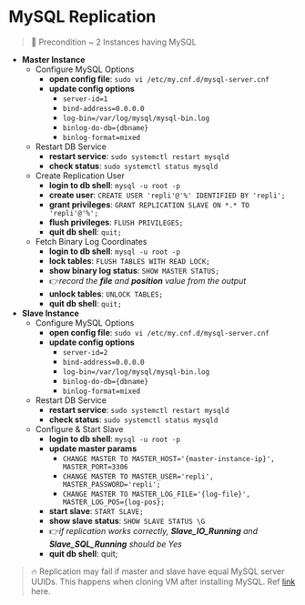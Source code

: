 # MySQL Replication

> 📢 Precondition ~ 2 Instances having MySQL

- **Master Instance**
  - Configure MySQL Options
    - **open config file**: `sudo vi /etc/my.cnf.d/mysql-server.cnf`
    - **update config options**
      - `server-id=1`
      - `bind-address=0.0.0.0`
      - `log-bin=/var/log/mysql/mysql-bin.log`
      - `binlog-do-db={dbname}`
      - `binlog-format=mixed`
  - Restart DB Service
    - **restart service**: `sudo systemctl restart mysqld`
    - **check status**: `sudo systemctl status mysqld`
  - Create Replication User
    - **login to db shell**: `mysql -u root -p`
    - **create user**: `CREATE USER 'repli'@'%' IDENTIFIED BY 'repli';`
    - **grant privileges**: `GRANT REPLICATION SLAVE ON *.* TO 'repli'@'%';`
    - **flush privileges**: `FLUSH PRIVILEGES;`
    - **quit db shell**: `quit;`
  - Fetch Binary Log Coordinates
    - **login to db shell**: `mysql -u root -p`
    - **lock tables**: `FLUSH TABLES WITH READ LOCK;`
    - **show binary log status**: `SHOW MASTER STATUS;`
    - 👉*record the **file** and **position** value from the output*
    - **unlock tables**: `UNLOCK TABLES;`
    - **quit db shell**: `quit;`
- **Slave Instance**
  - Configure MySQL Options
    - **open config file**: `sudo vi /etc/my.cnf.d/mysql-server.cnf`
    - **update config options**
      - `server-id=2`
      - `bind-address=0.0.0.0`
      - `log-bin=/var/log/mysql/mysql-bin.log`
      - `binlog-do-db={dbname}`
      - `binlog-format=mixed`
  - Restart DB Service
    - **restart service**: `sudo systemctl restart mysqld`
    - **check status**: `sudo systemctl status mysqld`
  - Configure & Start Slave
    - **login to db shell**: `mysql -u root -p`
    - **update master params**
      - `CHANGE MASTER TO MASTER_HOST='{master-instance-ip}', MASTER_PORT=3306`
      - `CHANGE MASTER TO MASTER_USER='repli', MASTER_PASSWORD='repli';`
      - `CHANGE MASTER TO MASTER_LOG_FILE='{log-file}', MASTER_LOG_POS={log-pos};`
    - **start slave**: `START SLAVE;`
    - **show slave status**: `SHOW SLAVE STATUS \G`
    - 👉*if replication works correctly, **Slave_IO_Running** and **Slave_SQL_Running** should be Yes*
    - **quit db shell**: quit;


> 🔥 Replication may fail if master and slave have equal MySQL server UUIDs. This happens when cloning VM after installing MySQL. Ref [link](https://www.beehexa.com/devdocs/database/mysql/how-to-fix-master-and-slave-have-equal-mysql-server-uuids-mysql-error) here.
